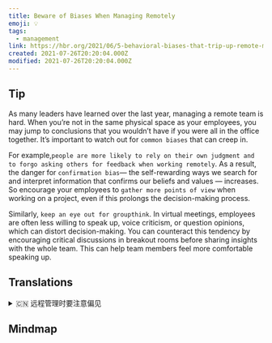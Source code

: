 ```yaml
---
title: Beware of Biases When Managing Remotely
emoji: 💡
tags:
  - management
link: https://hbr.org/2021/06/5-behavioral-biases-that-trip-up-remote-managers?utm_medium=email&utm_source=newsletter_daily&utm_campaign=mtod_notactsubs
created: 2021-07-26T20:20:04.000Z
modified: 2021-07-26T20:20:04.000Z
---
```


## Tip

As many leaders have learned over the last year, managing a remote team is hard. When you’re not in the same physical space as your employees, you may jump to conclusions that you wouldn’t have if you were all in the office together. It’s important to watch out for `common biases` that can creep in.

For example,`people are more likely to rely on their own judgment and to forgo asking others for feedback when working remotely`. As a result, the danger for `confirmation bias`— the self-rewarding ways we search for and interpret information that confirms our beliefs and values — increases. So encourage your employees to `gather more points of view` when working on a project, even if this prolongs the decision-making process.

Similarly, `keep an eye out for groupthink`. In virtual meetings, employees are often less willing to speak up, voice criticism, or question opinions, which can distort decision-making. You can counteract this tendency by encouraging critical discussions in breakout rooms before sharing insights with the whole team. This can help team members feel more comfortable speaking up.

## Translations

<details>
   <summary>🇨🇳 远程管理时要注意偏见</summary>

正如许多领导者在过去一年中所了解到的，管理一个远程团队是困难的。当你和你的员工不在同一个物理空间时，你可能会得出结论，如果你们都在办公室里，你就不会有这样的结论。重要的是要警惕可能蔓延的普遍偏见。

例如，当远程工作时，人们更有可能依靠自己的判断，而不愿征求别人的反馈。因此，确认偏见的危险性（我们寻找和解释确认我们的信仰和价值观的信息的自我回报方式）增加了。

同样，要注意群体思维。在虚拟会议中，员工通常不太愿意发言、提出批评或质疑意见，这可能会扭曲决策。在与整个团队分享见解之前，你可以通过鼓励在分组讨论室进行批判性讨论来抵消这种趋势。这可以帮助团队成员更轻松地说出自己的想法。

</details>

## Mindmap
